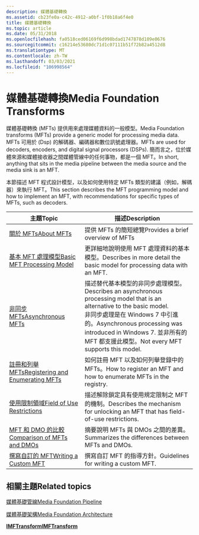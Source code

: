 ```yaml
---
description: 媒體基礎轉換
ms.assetid: cb23fe0a-c42c-4912-a0bf-1f0b18a6f4e0
title: 媒體基礎轉換
ms.topic: article
ms.date: 05/31/2018
ms.openlocfilehash: fa0518ced06169f6d998bdad1747878d109e0676
ms.sourcegitcommit: c16214e53680dc71d1c07111b51f72b82a4512d8
ms.translationtype: MT
ms.contentlocale: zh-TW
ms.lasthandoff: 03/03/2021
ms.locfileid: "106998564"
---
```

# <a name="media-foundation-transforms"></a><span data-ttu-id="1b3d6-103">媒體基礎轉換</span><span class="sxs-lookup"><span data-stu-id="1b3d6-103">Media Foundation Transforms</span></span>

<span data-ttu-id="1b3d6-104">媒體基礎轉換 (MFTs) 提供用來處理媒體資料的一般模型。</span><span class="sxs-lookup"><span data-stu-id="1b3d6-104">Media Foundation transforms (MFTs) provide a generic model for processing media data.</span></span> <span data-ttu-id="1b3d6-105">MFTs 可用於 (Dsp) 的解碼器、編碼器和數位訊號處理器。</span><span class="sxs-lookup"><span data-stu-id="1b3d6-105">MFTs are used for decoders, encoders, and digital signal processors (DSPs).</span></span> <span data-ttu-id="1b3d6-106">簡而言之，位於媒體來源和媒體接收器之間媒體管線中的任何事物，都是一個 MFT。</span><span class="sxs-lookup"><span data-stu-id="1b3d6-106">In short, anything that sits in the media pipeline between the media source and the media sink is an MFT.</span></span>

<span data-ttu-id="1b3d6-107">本節描述 MFT 程式設計模型，以及如何使用特定 MFTs 類型的建議（例如，解碼器）來執行 MFT。</span><span class="sxs-lookup"><span data-stu-id="1b3d6-107">This section describes the MFT programming model and how to implement an MFT, with recommendations for specific types of MFTs, such as decoders.</span></span>



| <span data-ttu-id="1b3d6-108">主題</span><span class="sxs-lookup"><span data-stu-id="1b3d6-108">Topic</span></span>                                                                    | <span data-ttu-id="1b3d6-109">描述</span><span class="sxs-lookup"><span data-stu-id="1b3d6-109">Description</span></span>                                                                                                                                                                                         |
|--------------------------------------------------------------------------|-----------------------------------------------------------------------------------------------------------------------------------------------------------------------------------------------------|
| [<span data-ttu-id="1b3d6-110">關於 MFTs</span><span class="sxs-lookup"><span data-stu-id="1b3d6-110">About MFTs</span></span>](about-mfts.md)                                             | <span data-ttu-id="1b3d6-111">提供 MFTs 的簡短總覽</span><span class="sxs-lookup"><span data-stu-id="1b3d6-111">Provides a brief overview of MFTs</span></span>                                                                                                                                                                   |
| [<span data-ttu-id="1b3d6-112">基本 MFT 處理模型</span><span class="sxs-lookup"><span data-stu-id="1b3d6-112">Basic MFT Processing Model</span></span>](basic-mft-processing-model.md)             | <span data-ttu-id="1b3d6-113">更詳細地說明使用 MFT 處理資料的基本模型。</span><span class="sxs-lookup"><span data-stu-id="1b3d6-113">Describes in more detail the basic model for processing data with an MFT.</span></span>                                                                                                                           |
| [<span data-ttu-id="1b3d6-114">非同步 MFTs</span><span class="sxs-lookup"><span data-stu-id="1b3d6-114">Asynchronous MFTs</span></span>](asynchronous-mfts.md)                               | <span data-ttu-id="1b3d6-115">描述替代基本模型的非同步處理模型。</span><span class="sxs-lookup"><span data-stu-id="1b3d6-115">Describes an asynchronous processing model that is an alternative to the basic model.</span></span><br/> <span data-ttu-id="1b3d6-116">非同步處理是在 Windows 7 中引進的。</span><span class="sxs-lookup"><span data-stu-id="1b3d6-116">Asynchronous processing was introduced in Windows 7.</span></span> <span data-ttu-id="1b3d6-117">並非所有的 MFT 都支援此模型。</span><span class="sxs-lookup"><span data-stu-id="1b3d6-117">Not every MFT supports this model.</span></span><br/> |
| [<span data-ttu-id="1b3d6-118">註冊和列舉 MFTs</span><span class="sxs-lookup"><span data-stu-id="1b3d6-118">Registering and Enumerating MFTs</span></span>](registering-and-enumerating-mfts.md) | <span data-ttu-id="1b3d6-119">如何註冊 MFT 以及如何列舉登錄中的 MFTs。</span><span class="sxs-lookup"><span data-stu-id="1b3d6-119">How to register an MFT and how to enumerate MFTs in the registry.</span></span>                                                                                                                                   |
| [<span data-ttu-id="1b3d6-120">使用限制領域</span><span class="sxs-lookup"><span data-stu-id="1b3d6-120">Field of Use Restrictions</span></span>](field-of-use-restrictions.md)               | <span data-ttu-id="1b3d6-121">描述解除鎖定具有使用規定限制之 MFT 的機制。</span><span class="sxs-lookup"><span data-stu-id="1b3d6-121">Describes the mechanism for unlocking an MFT that has field-of-use restrictions.</span></span>                                                                                                                    |
| [<span data-ttu-id="1b3d6-122">MFT 和 DMO 的比較</span><span class="sxs-lookup"><span data-stu-id="1b3d6-122">Comparison of MFTs and DMOs</span></span>](comparison-of-mfts-and-dmos.md)           | <span data-ttu-id="1b3d6-123">摘要說明 MFTs 與 DMOs 之間的差異。</span><span class="sxs-lookup"><span data-stu-id="1b3d6-123">Summarizes the differences between MFTs and DMOs.</span></span>                                                                                                                                                   |
| [<span data-ttu-id="1b3d6-124">撰寫自訂的 MFT</span><span class="sxs-lookup"><span data-stu-id="1b3d6-124">Writing a Custom MFT</span></span>](writing-a-custom-mft.md)                         | <span data-ttu-id="1b3d6-125">撰寫自訂 MFT 的指導方針。</span><span class="sxs-lookup"><span data-stu-id="1b3d6-125">Guidelines for writing a custom MFT.</span></span>                                                                                                                                                                |



 

## <a name="related-topics"></a><span data-ttu-id="1b3d6-126">相關主題</span><span class="sxs-lookup"><span data-stu-id="1b3d6-126">Related topics</span></span>

<dl> <dt>

[<span data-ttu-id="1b3d6-127">媒體基礎管線</span><span class="sxs-lookup"><span data-stu-id="1b3d6-127">Media Foundation Pipeline</span></span>](media-foundation-pipeline.md)
</dt> <dt>

[<span data-ttu-id="1b3d6-128">媒體基礎架構</span><span class="sxs-lookup"><span data-stu-id="1b3d6-128">Media Foundation Architecture</span></span>](media-foundation-architecture.md)
</dt> <dt>

[<span data-ttu-id="1b3d6-129">**IMFTransform**</span><span class="sxs-lookup"><span data-stu-id="1b3d6-129">**IMFTransform**</span></span>](/windows/desktop/api/mftransform/nn-mftransform-imftransform)
</dt> </dl>

 

 




